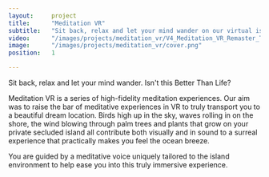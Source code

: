 ```yaml
---
layout:     project
title:      "Meditation VR"
subtitle:   "Sit back, relax and let your mind wander on our virtual island."
video:      "/images/projects/meditation_vr/V4_Meditation_VR_Remaster_Trailer_V4_100MB.mp4"
image:      "/images/projects/meditation_vr/cover.png"
position:   1

---
```

<p class="lead">
  Sit back, relax and let your mind wander. Isn't this Better Than Life?
</p>

Meditation VR is a series of high-fidelity meditation experiences. Our aim was to raise the bar of meditative experiences in VR to truly transport you to a beautiful dream location. Birds high up in the sky, waves rolling in on the shore, the wind blowing through palm trees and plants that grow on your private secluded island all contribute both visually and in sound to a surreal experience that practically makes you feel the ocean breeze.

You are guided by a meditative voice uniquely tailored to the island environment to help ease you into this truly immersive experience. 
